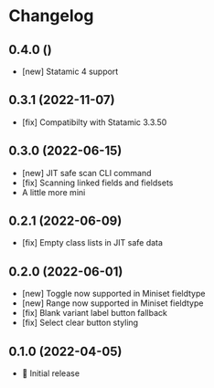 # Changelog

## 0.4.0 ()

- [new] Statamic 4 support

## 0.3.1 (2022-11-07)

- [fix] Compatibilty with Statamic 3.3.50

## 0.3.0 (2022-06-15)

- [new] JIT safe scan CLI command
- [fix] Scanning linked fields and fieldsets
- A little more mini

## 0.2.1 (2022-06-09)

- [fix] Empty class lists in JIT safe data

## 0.2.0 (2022-06-01)

- [new] Toggle now supported in Miniset fieldtype
- [new] Range now supported in Miniset fieldtype
- [fix] Blank variant label button fallback
- [fix] Select clear button styling

## 0.1.0 (2022-04-05)

- 🚀 Initial release
